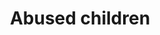---
title: Abused children
longTitle: 'Abused children'
tags:
- gccommon
usedFor:
- "[[Violence against children]]"
---